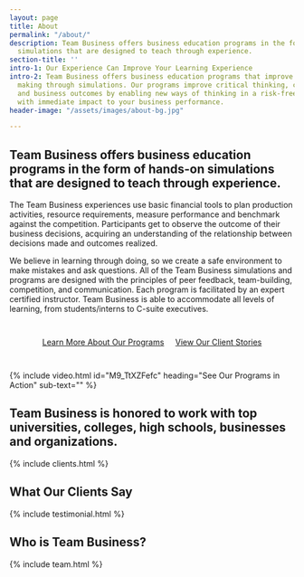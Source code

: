```yaml
---
layout: page
title: About
permalink: "/about/"
description: Team Business offers business education programs in the form of hands-on
  simulations that are designed to teach through experience.
section-title: ''
intro-1: Our Experience Can Improve Your Learning Experience
intro-2: Team Business offers business education programs that improve business decision
  making through simulations. Our programs improve critical thinking, collaboration
  and business outcomes by enabling new ways of thinking in a risk-free environment
  with immediate impact to your business performance.
header-image: "/assets/images/about-bg.jpg"

---
```

## Team Business offers business education programs in the form of hands-on simulations that are designed to teach through experience.

The Team Business experiences use basic financial tools to plan production activities, resource requirements, measure performance and benchmark against the competition. Participants get to observe the outcome of their business decisions, acquiring an understanding of the relationship between decisions made and outcomes realized.

We believe in learning through doing, so we create a safe environment to make mistakes and ask questions. All of the Team Business simulations and programs are designed with the principles of peer feedback, team-building, competition, and communication. Each program is facilitated by an expert certified instructor. Team Business is able to accommodate all levels of learning, from students/interns to C-suite executives.

<!-- Buttons -->
<div style="display:flex; justify-content:center; flex-wrap:wrap; margin:2rem 0;">
<a href="/#our-programs" class="btn btn-default" style="margin:10px;">Learn More About Our Programs</a>
<a href="/client-stories/" class="btn btn-default" style="margin:10px;">View Our Client Stories</a>
</div>

<!-- Team Business Programs Video (you can edit the video ID, heading, and sub-text fields below) -->
{% include video.html id="M9_TtXZFefc" heading="See Our Programs in Action" sub-text="" %}

## Team Business is honored to work with top universities, colleges, high schools, businesses and organizations.
<!-- Add, delete, or edit these in 'Clients' -->
{% include clients.html %}

## What Our Clients Say
<!-- Add, delete, or edit these in 'Clients' -->
{% include testimonial.html %}

## Who is Team Business?
<!-- Add, delete, or edit these in 'Team Members' -->
{% include team.html %}
